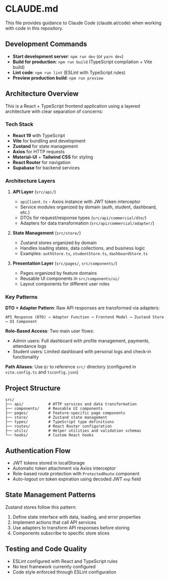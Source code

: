 # CLAUDE.md

This file provides guidance to Claude Code (claude.ai/code) when working with code in this repository.

## Development Commands

- **Start development server**: `npm run dev` (or `yarn dev`)
- **Build for production**: `npm run build` (TypeScript compilation + Vite build)
- **Lint code**: `npm run lint` (ESLint with TypeScript rules)
- **Preview production build**: `npm run preview`

## Architecture Overview

This is a React + TypeScript frontend application using a layered architecture with clear separation of concerns:

### Tech Stack
- **React 19** with TypeScript
- **Vite** for bundling and development
- **Zustand** for state management
- **Axios** for HTTP requests
- **Material-UI** + **Tailwind CSS** for styling
- **React Router** for navigation
- **Supabase** for backend services

### Architecture Layers

1. **API Layer** (`src/api/`)
   - `apiClient.ts` - Axios instance with JWT token interceptor
   - Service modules organized by domain (auth, student, dashboard, etc.)
   - DTOs for request/response types (`src/api/commercial/dto/`)
   - Adapters for data transformation (`src/api/commercial/adapter/`)

2. **State Management** (`src/store/`)
   - Zustand stores organized by domain
   - Handles loading states, data collections, and business logic
   - Examples: `authStore.ts`, `studentStore.ts`, `dashboardStore.ts`

3. **Presentation Layer** (`src/pages/`, `src/components/`)
   - Pages organized by feature domains
   - Reusable UI components in `src/components/ui/`
   - Layout components for different user roles

### Key Patterns

**DTO + Adapter Pattern**: Raw API responses are transformed via adapters:
```
API Response (DTO) → Adapter Function → Frontend Model → Zustand Store → UI Component
```

**Role-Based Access**: Two main user flows:
- Admin users: Full dashboard with profile management, payments, attendance logs
- Student users: Limited dashboard with personal logs and check-in functionality

**Path Aliases**: Use `@/` to reference `src/` directory (configured in `vite.config.ts` and `tsconfig.json`)

## Project Structure

```
src/
├── api/           # HTTP services and data transformation
├── components/    # Reusable UI components
├── pages/         # Feature-specific page components
├── store/         # Zustand state management
├── types/         # TypeScript type definitions
├── routes/        # React Router configuration
├── utils/         # Helper utilities and validation schemas
└── hooks/         # Custom React hooks
```

## Authentication Flow

- JWT tokens stored in localStorage
- Automatic token attachment via Axios interceptor
- Role-based route protection with `ProtectedRoute` component
- Auto-logout on token expiration using decoded JWT `exp` field

## State Management Patterns

Zustand stores follow this pattern:
1. Define state interface with data, loading, and error properties
2. Implement actions that call API services
3. Use adapters to transform API responses before storing
4. Components subscribe to specific store slices

## Testing and Code Quality

- ESLint configured with React and TypeScript rules
- No test framework currently configured
- Code style enforced through ESLint configuration